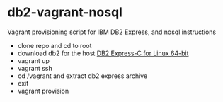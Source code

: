 db2-vagrant-nosql
=================

Vagrant provisioning script for IBM DB2 Express, and nosql instructions

* clone repo and cd to root
* download db2 for the host [DB2 Express-C for Linux 64-bit](http://www-01.ibm.com/software/data/db2/express-c/download.html)
* vagrant up
* vagrant ssh
* cd /vagrant and extract db2 express archive
* exit
* vagrant provision
